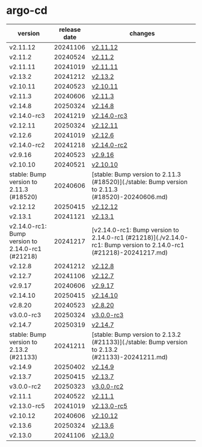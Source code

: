 # argo-cd	


|version|release date|changes|
|---|---|---|
|v2.11.12|20241106|[v2.11.12](./v2.11.12-20241106.md)|
|v2.11.2|20240524|[v2.11.2](./v2.11.2-20240524.md)|
|v2.11.11|20241019|[v2.11.11](./v2.11.11-20241019.md)|
|v2.13.2|20241212|[v2.13.2](./v2.13.2-20241212.md)|
|v2.10.11|20240523|[v2.10.11](./v2.10.11-20240523.md)|
|v2.11.3|20240606|[v2.11.3](./v2.11.3-20240606.md)|
|v2.14.8|20250324|[v2.14.8](./v2.14.8-20250324.md)|
|v2.14.0-rc3|20241219|[v2.14.0-rc3](./v2.14.0-rc3-20241219.md)|
|v2.12.11|20250324|[v2.12.11](./v2.12.11-20250324.md)|
|v2.12.6|20241019|[v2.12.6](./v2.12.6-20241019.md)|
|v2.14.0-rc2|20241218|[v2.14.0-rc2](./v2.14.0-rc2-20241218.md)|
|v2.9.16|20240523|[v2.9.16](./v2.9.16-20240523.md)|
|v2.10.10|20240521|[v2.10.10](./v2.10.10-20240521.md)|
|stable: Bump version to 2.11.3 (#18520)|20240606|[stable: Bump version to 2.11.3 (#18520)](./stable: Bump version to 2.11.3 (#18520)-20240606.md)|
|v2.12.12|20250415|[v2.12.12](./v2.12.12-20250415.md)|
|v2.13.1|20241121|[v2.13.1](./v2.13.1-20241121.md)|
|v2.14.0-rc1: Bump version to 2.14.0-rc1 (#21218)|20241217|[v2.14.0-rc1: Bump version to 2.14.0-rc1 (#21218)](./v2.14.0-rc1: Bump version to 2.14.0-rc1 (#21218)-20241217.md)|
|v2.12.8|20241212|[v2.12.8](./v2.12.8-20241212.md)|
|v2.12.7|20241106|[v2.12.7](./v2.12.7-20241106.md)|
|v2.9.17|20240606|[v2.9.17](./v2.9.17-20240606.md)|
|v2.14.10|20250415|[v2.14.10](./v2.14.10-20250415.md)|
|v2.8.20|20240523|[v2.8.20](./v2.8.20-20240523.md)|
|v3.0.0-rc3|20250324|[v3.0.0-rc3](./v3.0.0-rc3-20250324.md)|
|v2.14.7|20250319|[v2.14.7](./v2.14.7-20250319.md)|
|stable: Bump version to 2.13.2 (#21133)|20241211|[stable: Bump version to 2.13.2 (#21133)](./stable: Bump version to 2.13.2 (#21133)-20241211.md)|
|v2.14.9|20250402|[v2.14.9](./v2.14.9-20250402.md)|
|v2.13.7|20250415|[v2.13.7](./v2.13.7-20250415.md)|
|v3.0.0-rc2|20250323|[v3.0.0-rc2](./v3.0.0-rc2-20250323.md)|
|v2.11.1|20240522|[v2.11.1](./v2.11.1-20240522.md)|
|v2.13.0-rc5|20241019|[v2.13.0-rc5](./v2.13.0-rc5-20241019.md)|
|v2.10.12|20240606|[v2.10.12](./v2.10.12-20240606.md)|
|v2.13.6|20250324|[v2.13.6](./v2.13.6-20250324.md)|
|v2.13.0|20241106|[v2.13.0](./v2.13.0-20241106.md)|
